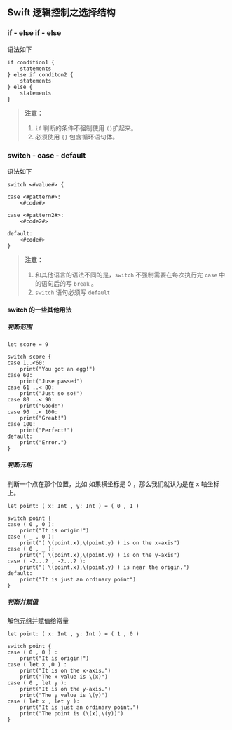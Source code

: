 ## Swift 逻辑控制之选择结构

### if - else if - else

语法如下

```
if condition1 {
	statements
} else if conditon2 {
	statements
} else {
	statements
}
```
> **注意：** 
> 1. `if` 判断的条件不强制使用 `()`扩起来。
> 2. 必须使用 `{}` 包含循环语句体。


### switch - case - default

语法如下

```
switch <#value#> {

case <#pattern#>:
    <#code#>

case <#pattern2#>:
    <#code2#>

default:
    <#code#>
}
```

> **注意：**
> 1. 和其他语言的语法不同的是，`switch`	不强制需要在每次执行完 `case` 中的语句后的写 `break` 。
> 2.  `switch` 语句必须写 `default`

#### switch 的一些其他用法
##### 判断范围
```
let score = 9

switch score {
case 1..<60:
    print("You got an egg!")
case 60:
    print("Juse passed")
case 61 ..< 80:
    print("Just so so!")
case 80 ..< 90:
    print("Good!")
case 90 ..< 100:
    print("Great!")
case 100:
    print("Perfect!")
default:
    print("Error.")
}
```

##### 判断元组

判断一个点在那个位置，比如 如果横坐标是 0 ，那么我们就认为是在 x 轴坐标上。

```
let point: ( x: Int , y: Int ) = ( 0 , 1 )

switch point {
case ( 0 , 0 ):
    print("It is origin!")
case ( _ , 0 ):
    print("( \(point.x),\(point.y) ) is on the x-axis")
case ( 0 , _ ):
    print("( \(point.x),\(point.y) ) is on the y-axis")
case ( -2...2 , -2...2 ):
    print("( \(point.x),\(point.y) ) is near the origin.")
default:
    print("It is just an ordinary point")
}
```

##### 判断并赋值
解包元组并赋值给常量
```
let point: ( x: Int , y: Int ) = ( 1 , 0 )

switch point {
case ( 0 , 0 ) :
    print("It is origin!")
case ( let x ,0 ) :
    print("It is on the x-axis.")
    print("The x value is \(x)")
case ( 0 , let y ):
    print("It is on the y-axis.")
    print("The y value is \(y)")
case ( let x , let y ):
    print("It is just an ordinary point.")
    print("The point is (\(x),\(y))")
}
```

